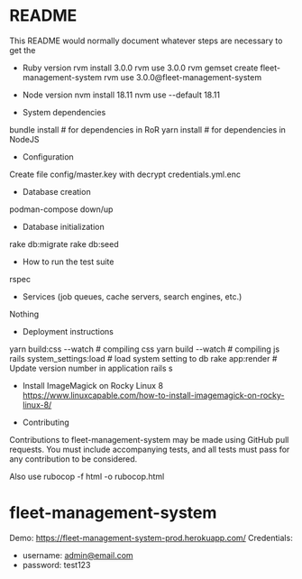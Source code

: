# README

This README would normally document whatever steps are necessary to get the

* Ruby version
rvm install 3.0.0
rvm use 3.0.0
rvm gemset create fleet-management-system
rvm use 3.0.0@fleet-management-system 

* Node version
nvm install 18.11
nvm use --default 18.11

* System dependencies

bundle install # for dependencies in RoR
yarn install   # for dependencies in NodeJS

* Configuration

Create file config/master.key with decrypt credentials.yml.enc

* Database creation

podman-compose down/up

* Database initialization

rake db:migrate
rake db:seed

* How to run the test suite

rspec

* Services (job queues, cache servers, search engines, etc.)

Nothing

* Deployment instructions

yarn build:css --watch # compiling css
yarn build --watch # compiling js
rails system_settings:load # load system setting to db
rake app:render # Update version number in application
rails s

* Install ImageMagick on Rocky Linux 8
https://www.linuxcapable.com/how-to-install-imagemagick-on-rocky-linux-8/

* Contributing

Contributions to fleet-management-system may be made using GitHub pull requests. You must include accompanying tests, and all tests must pass for any contribution to be considered.

Also use rubocop -f html -o rubocop.html

# fleet-management-system

Demo: https://fleet-management-system-prod.herokuapp.com/
Credentials:
- username: admin@email.com
- password: test123
